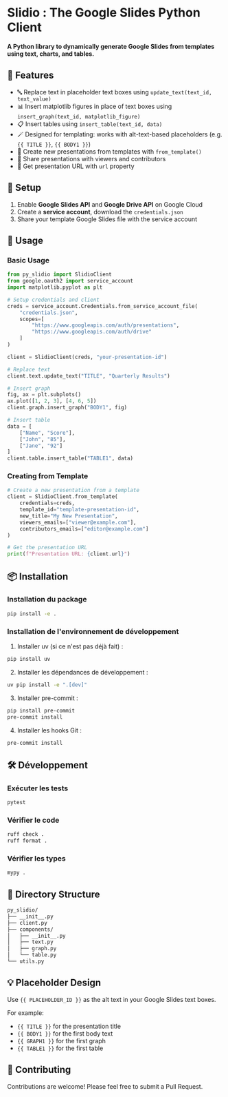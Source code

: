 # Slidio : The Google Slides Python Client

**A Python library to dynamically generate Google Slides from templates using text, charts, and tables.**

## 🚀 Features

- 🔤 Replace text in placeholder text boxes using `update_text(text_id, text_value)`
- 📊 Insert matplotlib figures in place of text boxes using `insert_graph(text_id, matplotlib_figure)`
- 📋 Insert tables using `insert_table(text_id, data)`
- 🪄 Designed for templating: works with alt-text-based placeholders (e.g. `{{ TITLE }}`, `{{ BODY1 }}`)
- 📄 Create new presentations from templates with `from_template()`
- 👥 Share presentations with viewers and contributors
- 🔗 Get presentation URL with `url` property

## 🔧 Setup

1. Enable **Google Slides API** and **Google Drive API** on Google Cloud
2. Create a **service account**, download the `credentials.json`
3. Share your template Google Slides file with the service account

## 🧱 Usage

### Basic Usage

```python
from py_slidio import SlidioClient
from google.oauth2 import service_account
import matplotlib.pyplot as plt

# Setup credentials and client
creds = service_account.Credentials.from_service_account_file(
    "credentials.json",
    scopes=[
        "https://www.googleapis.com/auth/presentations",
        "https://www.googleapis.com/auth/drive"
    ]
)

client = SlidioClient(creds, "your-presentation-id")

# Replace text
client.text.update_text("TITLE", "Quarterly Results")

# Insert graph
fig, ax = plt.subplots()
ax.plot([1, 2, 3], [4, 6, 5])
client.graph.insert_graph("BODY1", fig)

# Insert table
data = [
    ["Name", "Score"],
    ["John", "85"],
    ["Jane", "92"]
]
client.table.insert_table("TABLE1", data)
```

### Creating from Template

```python
# Create a new presentation from a template
client = SlidioClient.from_template(
    credentials=creds,
    template_id="template-presentation-id",
    new_title="My New Presentation",
    viewers_emails=["viewer@example.com"],
    contributors_emails=["editor@example.com"]
)

# Get the presentation URL
print(f"Presentation URL: {client.url}")
```

## 📦 Installation

### Installation du package

```bash
pip install -e .
```

### Installation de l'environnement de développement

1. Installer uv (si ce n'est pas déjà fait) :
```bash
pip install uv
```

2. Installer les dépendances de développement :
```bash
uv pip install -e ".[dev]"
```

3. Installer pre-commit :
```bash
pip install pre-commit
pre-commit install
```

4. Installer les hooks Git :
```bash
pre-commit install
```

## 🛠️ Développement

### Exécuter les tests
```bash
pytest
```

### Vérifier le code
```bash
ruff check .
ruff format .
```

### Vérifier les types
```bash
mypy .
```

## 📁 Directory Structure

```md
py_slidio/
├── __init__.py
├── client.py
├── components/
│   ├── __init__.py
│   ├── text.py
│   ├── graph.py
│   └── table.py
└── utils.py
```

## 💡 Placeholder Design

Use `{{ PLACEHOLDER_ID }}` as the alt text in your Google Slides text boxes. 

For example:
- `{{ TITLE }}` for the presentation title
- `{{ BODY1 }}` for the first body text
- `{{ GRAPH1 }}` for the first graph
- `{{ TABLE1 }}` for the first table


## 🤝 Contributing

Contributions are welcome! Please feel free to submit a Pull Request.
